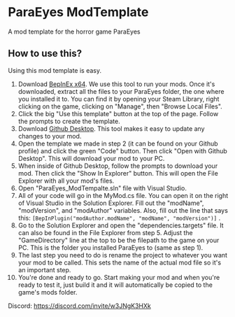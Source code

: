 # ParaEyes ModTemplate
A mod template for the horror game ParaEyes

## How to use this?

Using this mod template is easy. 
1. Download [BepInEx x64](https://github.com/BepInEx/BepInEx/releases/tag/v5.4.21). We use this tool to run your mods. Once it's downloaded, extract all the files to your ParaEyes folder, the one where you installed it to. You can find it by opening your Steam Library, right clicking on the game, clicking on "Manage", then "Browse Local Files".
2. Click the big "Use this template" button at the top of the page. Follow the prompts to create the template. 
3. Download [Github Desktop](https://desktop.github.com/). This tool makes it easy to update any changes to your mod.
4. Open the template we made in step 2 (it can be found on your Github profile) and click the green "Code" button. Then click "Open with Github Desktop". This will download your mod to your PC.
5. When inside of Github Desktop, follow the prompts to download your mod. Then click the "Show In Explorer" button. This will open the File Explorer with all your mod's files.
6. Open "ParaEyes_ModTempalte.sln" file with Visual Studio.
7. All of your code will go in the MyMod.cs file. You can open it on the right of Visual Studio in the Solution Explorer. Fill out the "modName", "modVersion", and "modAuthor" variables. Also, fill out the line that says this: ```[BepInPlugin("modAuthor.modName", "modName", "modVersion")]``` .
8. Go to the Solution Explorer and open the "dependencies.targets" file. It can also be found in the File Explorer from step 5. Adjust the "GameDirectory" line at the top to be the filepath to the game on your PC. This is the folder you installed ParaEyes to (same as step 1).
9. The last step you need to do is rename the project to whatever you want your mod to be called. This sets the name of the actual mod file so it's an important step. 
10. You're done and ready to go. Start making your mod and when you're ready to test it, just build it and it will automatically be copied to the game's mods folder.

Discord: 
https://discord.com/invite/w3JNgK3HXk

